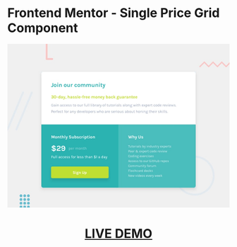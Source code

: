 # Frontend Mentor - Single Price Grid Component

![Design preview for the Single Price Grid Component coding challenge](./design/desktop-preview.jpg)

[<h1 align="center">**LIVE DEMO**</h1>](https://single-price-grid-component-fv.netlify.app/)
